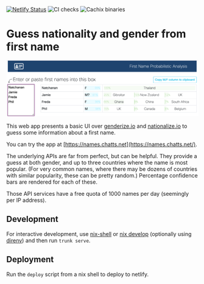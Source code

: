 [![Netlify Status](https://api.netlify.com/api/v1/badges/2f77aa1d-2993-420f-9a98-4c462e2cf5a2/deploy-status)](https://app.netlify.com/sites/quizzical-poincare-8a9bc0/deploys)
![CI checks](https://github.com/simonchatts/names/workflows/CI/badge.svg)
![Cachix binaries](https://github.com/simonchatts/names/workflows/Cachix/badge.svg)

# Guess nationality and gender from first name

![Example screenshot](static/screenshot.png)

This web app presents a basic UI over [genderize.io](https://genderize.io/) and
[nationalize.io](https://nationalize.io/) to guess some information about a
first name.

You can try the app at [https://names.chatts.net](https://names.chatts.net/).

The underlying APIs are far from perfect, but can be helpful. They provide a
guess at both gender, and up to three countries where the name is most popular.
(For very common names, where there may be dozens of countries with similar
popularity, these can be pretty random.) Percentage confidence bars are rendered
for each of these.

Those API services have a free quota of 1000 names per day (seemingly per IP
address).

## Development

For interactive development, use
[nix-shell](https://nixos.org/manual/nix/unstable/command-ref/nix-shell.html) or
[nix develop](https://nixos.org/manual/nix/unstable/command-ref/new-cli/nix3-develop.html)
(optionally using [direnv](https://direnv.net)) and then run `trunk serve`.

## Deployment

Run the `deploy` script from a nix shell to deploy to netlify.

